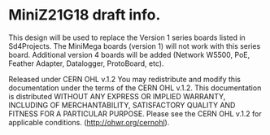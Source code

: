 # MiniZ21G18 draft info.

This design will be used to replace the Version 1 series boards listed in Sd4Projects. The MiniMega boards (version 1) will not work with this series board. Additional version 4 boards will be added (Network W5500, PoE, Feather Adapter, Datalogger, ProtoBoard, etc).

Released under CERN OHL v.1.2
You may redistribute and modify this documentation under the terms of the CERN OHL v.1.2.
This documentation is distributed WITHOUT ANY EXPRESS OR IMPLIED WARRANTY, 
INCLUDING OF MERCHANTABILITY, SATISFACTORY QUALITY AND FITNESS FOR A PARTICULAR PURPOSE.
Please see the CERN OHL v.1.2 for applicable conditions. (http://ohwr.org/cernohl).

